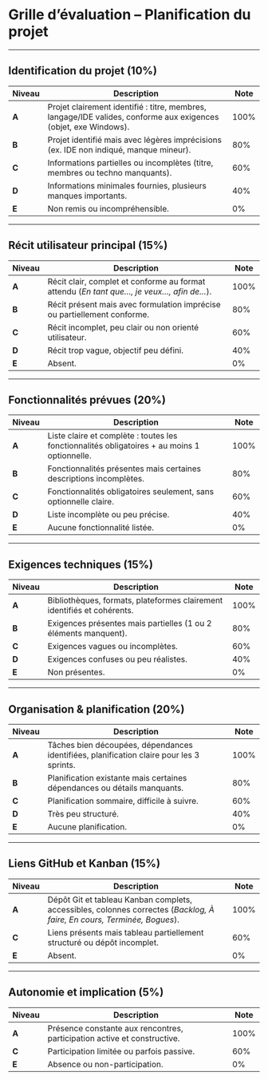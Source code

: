 # Grille d’évaluation – Planification du projet

---

## Identification du projet (10%)

| Niveau | Description                                                                 | Note |
|--------|-----------------------------------------------------------------------------|------|
| **A**  | Projet clairement identifié : titre, membres, langage/IDE valides, conforme aux exigences (objet, exe Windows). | 100% |
| **B**  | Projet identifié mais avec légères imprécisions (ex. IDE non indiqué, manque mineur). | 80% |
| **C**  | Informations partielles ou incomplètes (titre, membres ou techno manquants). | 60% |
| **D**  | Informations minimales fournies, plusieurs manques importants.              | 40% |
| **E**  | Non remis ou incompréhensible.                                              | 0%  |

---

## Récit utilisateur principal (15%)

| Niveau | Description                                                                 | Note |
|--------|-----------------------------------------------------------------------------|------|
| **A**  | Récit clair, complet et conforme au format attendu (*En tant que…, je veux…, afin de…*). | 100% |
| **B**  | Récit présent mais avec formulation imprécise ou partiellement conforme.     | 80% |
| **C**  | Récit incomplet, peu clair ou non orienté utilisateur.                      | 60% |
| **D**  | Récit trop vague, objectif peu défini.                                      | 40% |
| **E**  | Absent.                                                                     | 0%  |

---

## Fonctionnalités prévues (20%)

| Niveau | Description                                                                 | Note |
|--------|-----------------------------------------------------------------------------|------|
| **A**  | Liste claire et complète : toutes les fonctionnalités obligatoires + au moins 1 optionnelle. | 100% |
| **B**  | Fonctionnalités présentes mais certaines descriptions incomplètes.          | 80% |
| **C**  | Fonctionnalités obligatoires seulement, sans optionnelle claire.            | 60% |
| **D**  | Liste incomplète ou peu précise.                                            | 40% |
| **E**  | Aucune fonctionnalité listée.                                              | 0%  |

---

## Exigences techniques (15%)

| Niveau | Description                                                                 | Note |
|--------|-----------------------------------------------------------------------------|------|
| **A**  | Bibliothèques, formats, plateformes clairement identifiés et cohérents.     | 100% |
| **B**  | Exigences présentes mais partielles (1 ou 2 éléments manquent).             | 80% |
| **C**  | Exigences vagues ou incomplètes.                                            | 60% |
| **D**  | Exigences confuses ou peu réalistes.                                        | 40% |
| **E**  | Non présentes.                                                              | 0%  |

---

## Organisation & planification (20%)

| Niveau | Description                                                                 | Note |
|--------|-----------------------------------------------------------------------------|------|
| **A**  | Tâches bien découpées, dépendances identifiées, planification claire pour les 3 sprints. | 100% |
| **B**  | Planification existante mais certaines dépendances ou détails manquants.     | 80% |
| **C**  | Planification sommaire, difficile à suivre.                                 | 60% |
| **D**  | Très peu structuré.                                                         | 40% |
| **E**  | Aucune planification.                                                       | 0%  |

---

## Liens GitHub et Kanban (15%)

| Niveau | Description                                                                 | Note |
|--------|-----------------------------------------------------------------------------|------|
| **A**  | Dépôt Git et tableau Kanban complets, accessibles, colonnes correctes (*Backlog, À faire, En cours, Terminée, Bogues*). | 100% |
| **C**  | Liens présents mais tableau partiellement structuré ou dépôt incomplet.     | 60% |
| **E**  | Absent.                                                                     | 0%  |

---

## Autonomie et implication (5%)

| Niveau | Description                                                                 | Note |
|--------|-----------------------------------------------------------------------------|------|
| **A**  | Présence constante aux rencontres, participation active et constructive.    | 100% |
| **C**  | Participation limitée ou parfois passive.                                   | 60% |
| **E**  | Absence ou non-participation.                                               | 0%  |
